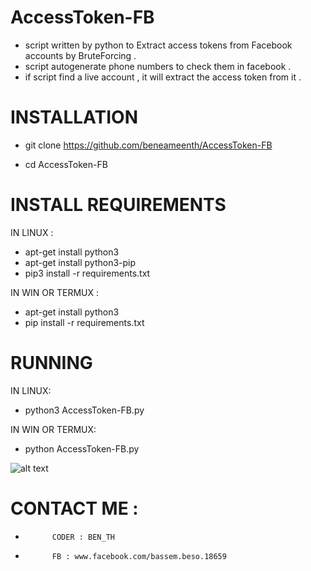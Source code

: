 # AccessToken-FB
+ script written by python to Extract access tokens from Facebook accounts by BruteForcing .
+ script autogenerate phone numbers to check them in facebook .
+ if script find a live account , it will extract the access token from it . 

# INSTALLATION

+ git clone https://github.com/beneameenth/AccessToken-FB


+ cd AccessToken-FB

# INSTALL REQUIREMENTS

 IN LINUX :
 + apt-get install python3
 + apt-get install python3-pip
 + pip3 install -r requirements.txt
 
IN WIN OR TERMUX :
 
 + apt-get install python3
 + pip install -r requirements.txt
 
 # RUNNING
 
 IN LINUX:
+ python3 AccessToken-FB.py

IN WIN OR TERMUX:
+ python AccessToken-FB.py

![alt text](https://i.imgur.com/yTQRTU5.png)

# CONTACT ME :
+           CODER : BEN_TH                         
+           FB : www.facebook.com/bassem.beso.18659         
      
